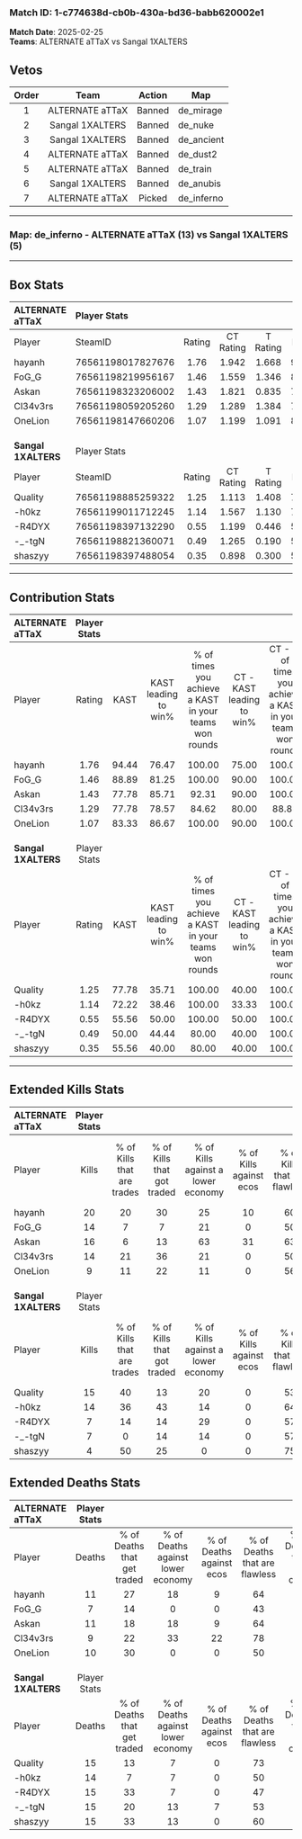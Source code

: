 ### Match ID: 1-c774638d-cb0b-430a-bd36-babb620002e1  
**Match Date**: 2025-02-25  
**Teams**: ALTERNATE aTTaX vs Sangal 1XALTERS  

## Vetos  

| Order | Team | Action | Map |
| :---: | :--: | :----: | --- |
| 1 | ALTERNATE aTTaX | Banned | de_mirage |
| 2 | Sangal 1XALTERS | Banned | de_nuke |
| 3 | Sangal 1XALTERS | Banned | de_ancient |
| 4 | ALTERNATE aTTaX | Banned | de_dust2 |
| 5 | ALTERNATE aTTaX | Banned | de_train |
| 6 | Sangal 1XALTERS | Banned | de_anubis |
| 7 | ALTERNATE aTTaX | Picked | de_inferno |

---  

### **Map**: de_inferno - ALTERNATE aTTaX (13) vs Sangal 1XALTERS (5)  
---  

## Box Stats  

| **ALTERNATE aTTaX** | Player Stats      |        |           |          |       |       |       |         |        |      |     |
| :- | :- | :-: | :-: | :-: | :-: | :-: | :-: | :-: | :-: | :-: | :-: |
| Player              | SteamID           | Rating | CT Rating | T Rating | KAST  |  ADR  | Kills | Assists | Deaths | K/D  | HS% |
| hayanh              | 76561198017827676 |  1.76  |   1.942   |  1.668   | 94.44 | 108.9 |  20   |    5    |   11   | 1.82 | 60  |
| FoG_G               | 76561198219956167 |  1.46  |   1.559   |  1.346   | 88.89 | 79.8  |  14   |    5    |   7    | 2.00 | 64  |
| Askan               | 76561198323206002 |  1.43  |   1.821   |  0.835   | 77.78 | 102.3 |  16   |    6    |   11   | 1.45 | 62  |
| Cl34v3rs            | 76561198059205260 |  1.29  |   1.289   |  1.384   | 77.78 | 67.2  |  14   |    7    |   9    | 1.56 | 35  |
| OneLion             | 76561198147660206 |  1.07  |   1.199   |  1.091   | 83.33 | 68.3  |   9   |    9    |   10   | 0.90 | 22  |
|                     |                   |        |           |          |       |       |       |         |        |      |     |
|                     |                   |        |           |          |       |       |       |         |        |      |     |
|                     |                   |        |           |          |       |       |       |         |        |      |     |
| **Sangal 1XALTERS** | Player Stats      |        |           |          |       |       |       |         |        |      |     |
| Player              | SteamID           | Rating | CT Rating | T Rating | KAST  |  ADR  | Kills | Assists | Deaths | K/D  | HS% |
| Quality             | 76561198885259322 |  1.25  |   1.113   |  1.408   | 77.78 | 99.2  |  15   |    5    |   15   | 1.00 | 73  |
| -h0kz               | 76561199011712245 |  1.14  |   1.567   |  1.130   | 72.22 | 87.6  |  14   |    2    |   14   | 1.00 | 57  |
| -R4DYX              | 76561198397132290 |  0.55  |   1.199   |  0.446   | 55.56 | 52.4  |   7   |    4    |   15   | 0.47 | 71  |
| -_-tgN              | 76561198821360071 |  0.49  |   1.265   |  0.190   | 50.00 | 51.6  |   7   |    1    |   15   | 0.47 | 57  |
| shaszyy             | 76561198397488054 |  0.35  |   0.898   |  0.300   | 55.56 | 36.9  |   4   |    3    |   15   | 0.27 | 75  |
---  

## Contribution Stats  

| **ALTERNATE aTTaX** | Player Stats |       |                      |                                                        |                           |                                                             |                          |                                                            |
| :- | :-: | :-: | :-: | :-: | :-: | :-: | :-: | :-: |
| Player              |    Rating    | KAST  | KAST leading to win% | % of times you achieve a KAST in your teams won rounds | CT - KAST leading to win% | CT - % of times you achieve a KAST in your teams won rounds | T - KAST leading to win% | T - % of times you achieve a KAST in your teams won rounds |
| hayanh              |     1.76     | 94.44 |        76.47         |                         100.00                         |           75.00           |                           100.00                            |          80.00           |                           100.00                           |
| FoG_G               |     1.46     | 88.89 |        81.25         |                         100.00                         |           90.00           |                           100.00                            |          66.67           |                           100.00                           |
| Askan               |     1.43     | 77.78 |        85.71         |                         92.31                          |           90.00           |                           100.00                            |          75.00           |                           75.00                            |
| Cl34v3rs            |     1.29     | 77.78 |        78.57         |                         84.62                          |           80.00           |                            88.89                            |          75.00           |                           75.00                            |
| OneLion             |     1.07     | 83.33 |        86.67         |                         100.00                         |           90.00           |                           100.00                            |          80.00           |                           100.00                           |
|                     |              |       |                      |                                                        |                           |                                                             |                          |                                                            |
|                     |              |       |                      |                                                        |                           |                                                             |                          |                                                            |
|                     |              |       |                      |                                                        |                           |                                                             |                          |                                                            |
| **Sangal 1XALTERS** | Player Stats |       |                      |                                                        |                           |                                                             |                          |                                                            |
| Player              |    Rating    | KAST  | KAST leading to win% | % of times you achieve a KAST in your teams won rounds | CT - KAST leading to win% | CT - % of times you achieve a KAST in your teams won rounds | T - KAST leading to win% | T - % of times you achieve a KAST in your teams won rounds |
| Quality             |     1.25     | 77.78 |        35.71         |                         100.00                         |           40.00           |                           100.00                            |          33.33           |                           100.00                           |
| -h0kz               |     1.14     | 72.22 |        38.46         |                         100.00                         |           33.33           |                           100.00                            |          42.86           |                           100.00                           |
| -R4DYX              |     0.55     | 55.56 |        50.00         |                         100.00                         |           50.00           |                           100.00                            |          50.00           |                           100.00                           |
| -_-tgN              |     0.49     | 50.00 |        44.44         |                         80.00                          |           40.00           |                           100.00                            |          50.00           |                           66.67                            |
| shaszyy             |     0.35     | 55.56 |        40.00         |                         80.00                          |           40.00           |                           100.00                            |          40.00           |                           66.67                            |
---  

## Extended Kills Stats  

| **ALTERNATE aTTaX** | Player Stats |                            |                            |                                    |                         |                              |                                 |                                       |                    |           |
| :- | :-: | :-: | :-: | :-: | :-: | :-: | :-: | :-: | :-: | :-: |
| Player              |    Kills     | % of Kills that are trades | % of Kills that got traded | % of Kills against a lower economy | % of Kills against ecos | % of Kills that are flawless | % of Kills that are close duels | % of Kills that are assisted by flash | Pistol Round Kills | AWP Kills |
| hayanh              |      20      |             20             |             30             |                 25                 |           10            |              60              |                0                |                  25                   |         0          |     4     |
| FoG_G               |      14      |             7              |             7              |                 21                 |            0            |              50              |                0                |                  21                   |         0          |     1     |
| Askan               |      16      |             6              |             13             |                 63                 |           31            |              63              |                6                |                   0                   |         1          |     2     |
| Cl34v3rs            |      14      |             21             |             36             |                 21                 |            0            |              50              |                0                |                   0                   |         0          |     2     |
| OneLion             |      9       |             11             |             22             |                 11                 |            0            |              56              |               11                |                   0                   |         0          |     1     |
|                     |              |                            |                            |                                    |                         |                              |                                 |                                       |                    |           |
|                     |              |                            |                            |                                    |                         |                              |                                 |                                       |                    |           |
|                     |              |                            |                            |                                    |                         |                              |                                 |                                       |                    |           |
| **Sangal 1XALTERS** | Player Stats |                            |                            |                                    |                         |                              |                                 |                                       |                    |           |
| Player              |    Kills     | % of Kills that are trades | % of Kills that got traded | % of Kills against a lower economy | % of Kills against ecos | % of Kills that are flawless | % of Kills that are close duels | % of Kills that are assisted by flash | Pistol Round Kills | AWP Kills |
| Quality             |      15      |             40             |             13             |                 20                 |            0            |              53              |                0                |                   0                   |         0          |     1     |
| -h0kz               |      14      |             36             |             43             |                 14                 |            0            |              64              |                0                |                   0                   |         0          |     2     |
| -R4DYX              |      7       |             14             |             14             |                 29                 |            0            |              57              |                0                |                   0                   |         0          |     0     |
| -_-tgN              |      7       |             0              |             14             |                 14                 |            0            |              57              |                0                |                   0                   |         0          |     2     |
| shaszyy             |      4       |             50             |             25             |                 0                  |            0            |              75              |                0                |                  25                   |         1          |     0     |
## Extended Deaths Stats  

| **ALTERNATE aTTaX** | Player Stats |                             |                                   |                          |                               |                            |                           |               |
| :- | :-: | :-: | :-: | :-: | :-: | :-: | :-: | :-: |
| Player              |    Deaths    | % of Deaths that get traded | % of Deaths against lower economy | % of Deaths against ecos | % of Deaths that are flawless | % of Deaths that are close | % of Deaths while blinded | Deaths to AWP |
| hayanh              |      11      |             27              |                18                 |            9             |              64               |             0              |             0             |       0       |
| FoG_G               |      7       |             14              |                 0                 |            0             |              43               |             0              |             0             |       0       |
| Askan               |      11      |             18              |                18                 |            9             |              64               |             0              |             0             |       0       |
| Cl34v3rs            |      9       |             22              |                33                 |            22            |              78               |             0              |             0             |       0       |
| OneLion             |      10      |             30              |                 0                 |            0             |              50               |             0              |            10             |       1       |
|                     |              |                             |                                   |                          |                               |                            |                           |               |
|                     |              |                             |                                   |                          |                               |                            |                           |               |
|                     |              |                             |                                   |                          |                               |                            |                           |               |
| **Sangal 1XALTERS** | Player Stats |                             |                                   |                          |                               |                            |                           |               |
| Player              |    Deaths    | % of Deaths that get traded | % of Deaths against lower economy | % of Deaths against ecos | % of Deaths that are flawless | % of Deaths that are close | % of Deaths while blinded | Deaths to AWP |
| Quality             |      15      |             13              |                 7                 |            0             |              73               |             0              |             0             |       0       |
| -h0kz               |      14      |              7              |                 7                 |            0             |              50               |             7              |             7             |       1       |
| -R4DYX              |      15      |             33              |                 7                 |            0             |              47               |             0              |            27             |       0       |
| -_-tgN              |      15      |             20              |                13                 |            7             |              53               |             7              |            13             |       0       |
| shaszyy             |      15      |             33              |                13                 |            0             |              60               |             0              |             7             |       0       |
